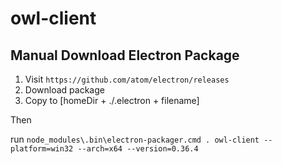 # owl-client

## Manual Download Electron Package

1. Visit `https://github.com/atom/electron/releases`  
2. Download package  
3. Copy to [homeDir + ./.electron + filename]  

Then

run `node_modules\.bin\electron-packager.cmd . owl-client --platform=win32 --arch=x64 --version=0.36.4`  